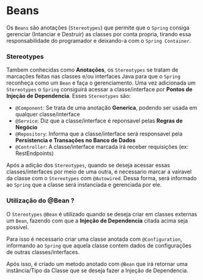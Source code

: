 # Beans

Os `Beans` são anotações (`Stereotypes`) que permite que o `Spring` consiga gerenciar (Intanciar e Destruir) as classes
por conta propria, tirando essa responsabilidade do programador e deixando-a com o `Spring Container`.

### Stereotypes

Tambem conhecidas como **Anotações**, os `Stereotypes` se tratam de marcações feitas nas classes e/ou interfaces Java
para que o `Spring` reconheça como um `Bean` e faça o gerenciamento. Uma vez adicionada um `Stereotypes` o `Spring`
consiguirá acessar a classe/interface por **Pontos de Injeção de Dependencia**. Esses `Stereotypes` são:

- `@Component`: Se trata de uma anotação **Generica**, podendo ser usada em qualquer classe/interface
- `@Service`: Diz que a classe/interface é reponsavel pelas **Regras de Negócio**
- `@Repository`: Informa que a classe/interface será responsavel pela **Persistencia e Transações no Banco de Dados**
- `@Controller`: A classe/interface marcada irá receber requisições (ex: RestEndpoints)

Após a adição dos `Stereotypes`, quando se deseja acessar essas classes/interfaces por meio de uma outra, é necessario
marcar a vairavel da classe com o `Stereotypes` com `@Autowired`. Dessa forma, será informado ao `Spring` que a classe
será instanciada e gerenciada por ele.

### Utilização do @Bean ?

O `Stereotypes` `@Bean` é utilizado quando se deseja criar em classes externas um `Bean`, fazendo com que a **Injeção de
Dependencia** citada acima seja possivel.

Para isso é necessario criar uma classe anotada com `@Configuration`, informando ao `Spring` que aquela classe contem
dados de configurações de outras classes/interfaces.

Após isso, é criado um metodo anotado com `@Bean` que irá retornar uma instância/Tipo da Classe que se deseja fazer a
Injeção de Dependencia.
